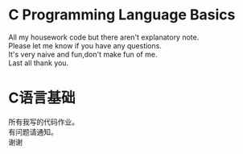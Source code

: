  # C Programming Language Basics
All my housework code but there aren't explanatory note.  
Please let me know if you have any questions.  
It's very naive and fun,don't make fun of me.  
Last all thank you.  

  # C语言基础
所有我写的代码作业。  
有问题请通知。  
谢谢
